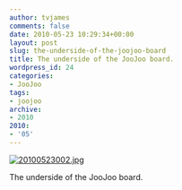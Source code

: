 ```yaml
---
author: tvjames
comments: false
date: 2010-05-23 10:29:34+00:00
layout: post
slug: the-underside-of-the-joojoo-board
title: The underside of the JooJoo board.
wordpress_id: 24
categories:
- JooJoo
tags:
- joojoo
archive: 
- 2010
2010:
- '05'
---
```


[![20100523002.jpg](http://i1370.photobucket.com/albums/ag258/thomasvjames/20100523002_zps7a3b22af.jpg)](http://s1370.photobucket.com/user/thomasvjames/media/20100523002_zps7a3b22af.jpg.html "photo 20100523002_zps7a3b22af.jpg")

The underside of the JooJoo board.
